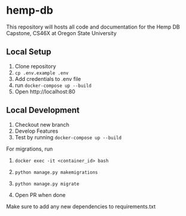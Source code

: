 # hemp-db

This repository will hosts all code and documentation for the Hemp DB Capstone, CS46X at Oregon State University

## Local Setup

1. Clone repository
2. `cp .env.example .env`
3. Add credentials to .env file
4. run `docker-compose up --build`
5. Open http://localhost:80

## Local Development

1. Checkout new branch
2. Develop Features
3. Test by running `docker-compose up --build`

For migrations, run
1. `docker exec -it <container_id> bash`
2. `python manage.py makemigrations`
3. `python manage.py migrate`

4. Open PR when done

Make sure to add any new dependencies to requirements.txt
